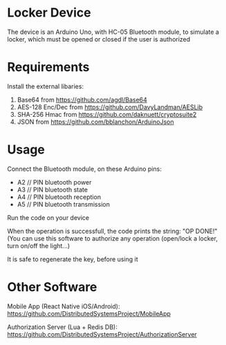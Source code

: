 # Locker Device
The device is an Arduino Uno, with HC-05 Bluetooth module, to simulate a locker, which must be opened or closed if the user is authorized

# Requirements
Install the external libaries:
1. Base64 from https://github.com/agdl/Base64
2. AES-128 Enc/Dec from https://github.com/DavyLandman/AESLib
3. SHA-256 Hmac from https://github.com/daknuett/cryptosuite2
4. JSON from https://github.com/bblanchon/ArduinoJson

# Usage
Connect the Bluetooth module, on these Arduino pins:
- A2 // PIN bluetooth power
- A3 // PIN bluetooth state
- A4 // PIN bluetooth reception
- A5 // PIN bluetooth transmission

Run the code on your device

When the operation is successfull, the code prints the string:
"OP DONE!"
(You can use this software to authorize any operation (open/lock a locker, turn on/off the light...)

It is safe to regenerate the key, before using it

# Other Software
Mobile App (React Native iOS/Android): https://github.com/DistributedSystemsProject/MobileApp

Authorization Server (Lua + Redis DB): https://github.com/DistributedSystemsProject/AuthorizationServer
